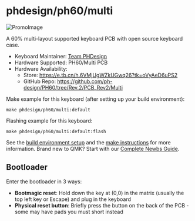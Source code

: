 # phdesign/ph60/multi

![PromoImage](https://i.imgur.com/sUwC9mk.jpg)

A 60% multi-layout supported keyboard PCB with open source keyboard case.

* Keyboard Maintainer: [Team PHDesign](https://github.com/ph-design)
* Hardware Supported: PH60/Multi PCB
* Hardware Availability: 
  - Store: https://e.tb.cn/h.6VMjUgWZkUGwq26?tk=oVyAeD6uPS2
  - GitHub Repo: https://github.com/ph-design/PH60/tree/Rev.2/PCB_Rev2/Multi

Make example for this keyboard (after setting up your build environment):

    make phdesign/ph60/multi:default

Flashing example for this keyboard:

    make phdesign/ph60/multi:default:flash

See the [build environment setup](https://docs.qmk.fm/#/getting_started_build_tools) and the [make instructions](https://docs.qmk.fm/#/getting_started_make_guide) for more information. Brand new to QMK? Start with our [Complete Newbs Guide](https://docs.qmk.fm/#/newbs).

## Bootloader

Enter the bootloader in 3 ways:

* **Bootmagic reset**: Hold down the key at (0,0) in the matrix (usually the top left key or Escape) and plug in the keyboard
* **Physical reset button**: Briefly press the button on the back of the PCB - some may have pads you must short instead
